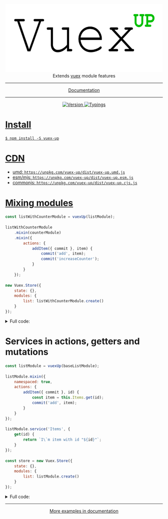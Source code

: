 <div align="center">
    <img title="VuexUp Logo" src="https://raw.githubusercontent.com/Hokid/vuex-up/master/logo.png">
</div>
<div align="center">
Extends <a href="https://github.com/vuejs/vuex">vuex</a> module features
</div>
<hr/>
<div align="center">
    <a href="docs/api.md">Documentation</a>
</div>
<hr/>
<div align="center">
    <a href="https://www.npmjs.com/package/vuex-up"><img src="https://img.shields.io/npm/v/vuex-up.svg" alt="Version">
    <a href="https://www.npmjs.com/package/vuex-up"><img src="https://img.shields.io/npm/types/vuex-up.svg" alt="Typings">
</div>

# Install

```shell
$ npm install -S vuex-up
```

# CDN

 * umd: `https://unpkg.com/vuex-up/dist/vuex-up.umd.js`
 * esm/mjs: `https://unpkg.com/vuex-up/dist/vuex-up.esm.js`
 * commonjs: `https://unpkg.com/vuex-up/dist/vuex-up.cjs.js`
 
# Mixing modules

```javascript
const listWithCounterModule = vuexUp(listModule);

listWithCounterModule
    .mixin(counterModule)
    .mixin({
        actions: {
            addItem({ commit }, item) {
                commit('add', item);
                commit('increaseCounter');
            }
        }
    });

new Vuex.Store({
    state: {},
    modules: {
        list: listWithCounterModule.create()
    }
});
```

<details>
    <summary>Full code:</summary>

[live example](https://jsfiddle.net/mr_hokid/wqy79z2g/1/)

```javascript
import Vue from 'vue';
import Vuex from 'vuex';
import {vuexUp} from 'vuex-up';

Vue.use(Vuex);

const counterModule = {
    state: {
        count: 0
    },
    mutations: {
        increaseCounter(state) {
            state.count++;
        }
    }
};

const listModule = {
    state: {
        list: []
    },
    mutations: {
        add(state, item) {
            state.list.push(item);
        }
    }
};

const listWithCounterModule = vuexUp(listModule);

listWithCounterModule
    .mixin(counterModule)
    .mixin({
        namespaced: true,
        actions: {
            addItem({ commit }) {
                const item = 'I`m item';
                commit('add', item);
                commit('increaseCounter');
            }
        }
    });

const store = new Vuex.Store({
    state: {},
    modules: {
        list: listWithCounterModule.create()
    }
});

store.dispatch('list/addItem');

console.log(store.state.list.count); // 1

store.commit('list/increaseCounter');

console.log(store.state.list.count); // 2
```

</details>

# Services in actions, getters and mutations

```javascript
const listModule = vuexUp(baseListModule);

listModule.mixin({
    namespaced: true,
    actions: {
        addItem({ commit }, id) {
            const item = this.Items.get(id);
            commit('add', item);
        }
    }
});

listModule.service('Items', {
    get(id) {
        return `I\`m item with id "${id}"`;
    }
});

const store = new Vuex.Store({
    state: {},
    modules: {
        list: listModule.create()
    }
});

```

<details>
    <summary>Full code:</summary>

[live example](https://jsfiddle.net/mr_hokid/1u96xscm/1/)

```javascript
import Vue from 'vue';
import Vuex from 'vuex';
import {vuexUp} from 'vuex-up';

Vue.use(Vuex);

const baseListModule = {
    state: {
        list: []
    },
    mutations: {
        add(state, item) {
            state.list.push(item);
        }
    }
};

const listModule = vuexUp(baseListModule);

listModule.mixin({
    namespaced: true,
    actions: {
        addItem({ commit }, id) {
            const item = this.Items.get(id);
            commit('add', item);
        }
    }
});

listModule.service('Items', {
    get(id) {
        return `I\`m item with id "${id}"`;
    }
});

const store = new Vuex.Store({
    state: {},
    modules: {
        list: listModule.create()
    }
});

store.dispatch('list/addItem', '1');

console.log(store.state.list.list); // ['I`m item with id "1"']
```

</details>

***

<div align="center">
    <a href="docs/api.md">More examples in documentation</a>
</div>
